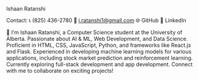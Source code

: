 Ishaan Ratanshi

Contact:
📞 (825) 436-2780
📧 i.ratanshi1@gmail.com
🌐 GitHub
🔗 LinkedIn 

👋 I'm Ishaan Ratanshi, a Computer Science student at the University of Alberta. Passionate about AI & ML, Web Development, and Data Science. Proficient in HTML, CSS, JavaScript, Python, and frameworks like React.js and Flask. Experienced in developing machine learning models for various applications, including stock market prediction and reinforcement learning. Currently exploring full-stack development and app development. Connect with me to collaborate on exciting projects!
